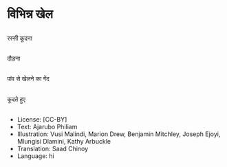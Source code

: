 # विभिन्न खेल

##
रस्सी कूदना

##
दौड़ना

##
पांव से खेलने का गेंद

##
कूदते हुए

##
* License: [CC-BY]
* Text: Ajarubo Philiam
* Illustration: Vusi Malindi, Marion Drew, Benjamin Mitchley, Joseph Ejoyi, Mlungisi Dlamini, Kathy Arbuckle
* Translation: Saad Chinoy
* Language: hi
